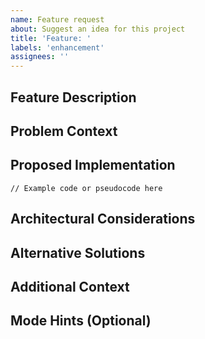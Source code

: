 ```yaml
---
name: Feature request
about: Suggest an idea for this project
title: 'Feature: '
labels: 'enhancement'
assignees: ''
---
```


## Feature Description
<!-- A clear and concise description of the feature you want to be implemented -->

## Problem Context
<!-- Why is this feature needed? What problem does it solve? -->

## Proposed Implementation
<!-- Describe how you think this could be implemented. Include code snippets if possible.
     The more details you provide, the more accurately the bot can select the best mode. -->
```
// Example code or pseudocode here
```

## Architectural Considerations
<!-- Describe any architectural impacts this feature might have.
     This will help the bot determine if it should use architect mode. -->

## Alternative Solutions
<!-- Describe any alternative solutions or features you've considered -->

## Additional Context
<!-- Add any other context or screenshots about the feature request here -->

## Mode Hints (Optional)
<!-- If you have preferences for how this should be fixed, uncomment one of the options below -->
<!-- - I suggest using architect mode for this issue -->
<!-- - I suggest using patcher mode for this issue -->
<!-- - I suggest using multipass (architect+patcher) mode for this issue -->
<!-- - I suggest using hybrid:security mode for this issue -->
<!-- - I suggest using hybrid:performance mode for this issue -->
<!-- - I suggest using hybrid:typescript mode for this issue --> 